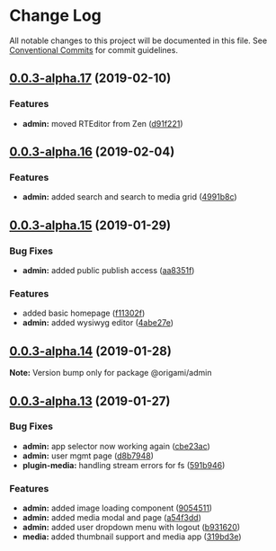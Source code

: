 # Change Log

All notable changes to this project will be documented in this file.
See [Conventional Commits](https://conventionalcommits.org) for commit guidelines.

## [0.0.3-alpha.17](https://github.com/origami-cms/admin-zen/compare/v0.0.3-alpha.16...v0.0.3-alpha.17) (2019-02-10)


### Features

* **admin:** moved RTEditor from Zen ([d91f221](https://github.com/origami-cms/admin-zen/commit/d91f221))





## [0.0.3-alpha.16](https://github.com/origami-cms/admin-zen/compare/v0.0.3-alpha.15...v0.0.3-alpha.16) (2019-02-04)


### Features

* **admin:** added search and search to media grid ([4991b8c](https://github.com/origami-cms/admin-zen/commit/4991b8c))





## [0.0.3-alpha.15](https://github.com/origami-cms/admin-zen/compare/v0.0.3-alpha.14...v0.0.3-alpha.15) (2019-01-29)


### Bug Fixes

* **admin:** added public publish access ([aa8351f](https://github.com/origami-cms/admin-zen/commit/aa8351f))


### Features

* added basic homepage ([f11302f](https://github.com/origami-cms/admin-zen/commit/f11302f))
* **admin:** added wysiwyg editor ([4abe27e](https://github.com/origami-cms/admin-zen/commit/4abe27e))





## [0.0.3-alpha.14](https://github.com/origami-cms/admin-zen/compare/v0.0.3-alpha.13...v0.0.3-alpha.14) (2019-01-28)

**Note:** Version bump only for package @origami/admin





## [0.0.3-alpha.13](https://github.com/origami-cms/admin-zen/compare/v0.0.3-alpha.12...v0.0.3-alpha.13) (2019-01-27)


### Bug Fixes

* **admin:** app selector now working again ([cbe23ac](https://github.com/origami-cms/admin-zen/commit/cbe23ac))
* **admin:** user mgmt page ([d8b7948](https://github.com/origami-cms/admin-zen/commit/d8b7948))
* **plugin-media:** handling stream errors for fs ([591b946](https://github.com/origami-cms/admin-zen/commit/591b946))


### Features

* **admin:** added image loading component ([9054511](https://github.com/origami-cms/admin-zen/commit/9054511))
* **admin:** added media modal and page ([a54f3dd](https://github.com/origami-cms/admin-zen/commit/a54f3dd))
* **admin:** added user dropdown menu with logout ([b931620](https://github.com/origami-cms/admin-zen/commit/b931620))
* **media:** added thumbnail support and media app ([319bd3e](https://github.com/origami-cms/admin-zen/commit/319bd3e))
